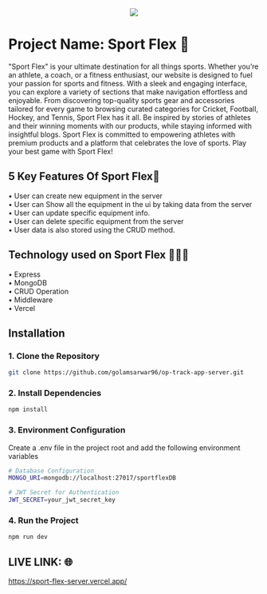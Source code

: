 <div align="center">
  <img src="https://i.ibb.co.com/Q7f12TZH/sportflexss.png"/>
</div>

# Project Name: Sport Flex 🏏

"Sport Flex" is your ultimate destination for all things sports. Whether you’re an athlete, a coach, or a fitness enthusiast, our website is designed to fuel your passion for sports and fitness. With a sleek and engaging interface, you can explore a variety of sections that make navigation effortless and enjoyable. From discovering top-quality sports gear and accessories tailored for every game to browsing curated categories for Cricket, Football, Hockey, and Tennis, Sport Flex has it all. Be inspired by stories of athletes and their winning moments with our products, while staying informed with insightful blogs. Sport Flex is committed to empowering athletes with premium products and a platform that celebrates the love of sports. Play your best game with Sport Flex!

## 5 Key Features Of Sport Flex🎯

• User can create new equipment in the server <br/>
• User can Show all the equipment in the ui by taking data from the server <br/>
• User can update specific equipment info. <br/>
• User can delete specific equipment from the server <br/>
• User data is also stored using the CRUD method. <br/>

## Technology used on Sport Flex 👨🏻‍💻

• Express <br/>
• MongoDB <br/>
• CRUD Operation <br/>
• Middleware<br/>
• Vercel <br/>

## Installation

### **1. Clone the Repository**  
```sh
git clone https://github.com/golamsarwar96/op-track-app-server.git
```
### **2. Install Dependencies**

```sh
npm install
```
### **3. Environment Configuration**
Create a .env file in the project root and add the following environment variables <br/>

```sh
# Database Configuration
MONGO_URI=mongodb://localhost:27017/sportflexDB

# JWT Secret for Authentication
JWT_SECRET=your_jwt_secret_key

```

### **4. Run the Project**
```sh
npm run dev
```

## LIVE LINK: 🌐

https://sport-flex-server.vercel.app/

